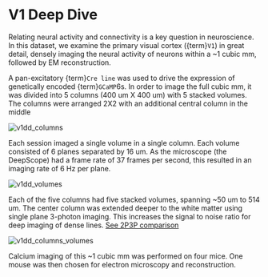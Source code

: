 # V1 Deep Dive

Relating neural activity and connectivity is a key question in neuroscience. In this dataset, we examine the primary visual cortex ({term}`V1`) in great detail, densely imaging the neural activity of neurons within a ~1 cubic mm, followed by EM reconstruction.

A pan-excitatory {term}`Cre line` was used to drive the expression of genetically encoded {term}`GCaMP`6s. In order to image the full cubic mm, it was divided into 5 columns (400 um X 400 um) with 5 stacked volumes. The columns were arranged 2X2 with an additional central column in the middle

![v1dd_columns](/resources/v1dd_columns.png)

Each session imaged a single volume in a single column. Each volume consisted of 6 planes separated by 16 um. As the microscope (the DeepScope) had a frame rate of 37 frames per second, this resulted in an imaging rate of 6 Hz per plane.

![v1dd_volumes](/resources/v1dd_volumes.png)

Each of the five columns had five stacked volumes, spanning ~50 um to 514 um. The center column was extended deeper to the white matter using single plane 3-photon imaging. This increases the signal to noise ratio for deep imaging of dense lines. [See 2P3P comparison](2P3P-fig)

![v1dd_columns_volumes](/resource/v1dd_columns_volumes.png)

Calcium imaging of this ~1 cubic mm was performed on four mice. One mouse was then chosen for electron microscopy and reconstruction.

